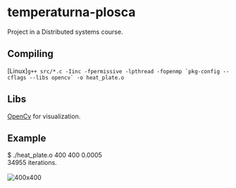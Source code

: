 # temperaturna-plosca
Project in a Distributed systems course.

## Compiling
\[Linux\]```g++ src/*.c -Iinc -fpermissive -lpthread -fopenmp `pkg-config --cflags --libs opencv` -o heat_plate.o```

## Libs
[OpenCv](https://opencv.org/) for visualization.

## Example
$ ./heat_plate.o 400 400 0.0005<br>
34955 iterations.<br><br>
![400x400](https://github.com/matejklemen/temperaturna-plosca/blob/master/img/heat_plate_400_400_0.0005.png)
